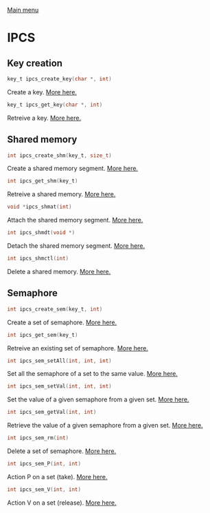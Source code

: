 [Main menu](../Readme.md)

# IPCS

## **Key creation**

```C
key_t ipcs_create_key(char *, int)
```
Create a key. [More here.](./functions/ipcs_create_key.md)

```C
key_t ipcs_get_key(char *, int)
```
Retreive a key. [More here.](./functions/ipcs_get_key.md)

## **Shared memory**

```C
int ipcs_create_shm(key_t, size_t)
```
Create a shared memory segment. [More here.](./functions/ipcs_create_shm.md)

```C
int ipcs_get_shm(key_t)
```
Retreive a shared memory. [More here.](./functions/ipcs_get_shm.md)

```C
void *ipcs_shmat(int)
```
Attach the shared memory segment. [More here.](./functions/ipcs_shmat.md)

```C
int ipcs_shmdt(void *)
```
Detach the shared memory segment. [More here.](./functions/ipcs_shmdt.md)

```C
int ipcs_shmctl(int)
```
Delete a shared memory. [More here.](./functions/ipcs_shmctl.md)

## **Semaphore**

```C
int ipcs_create_sem(key_t, int)
```
Create a set of semaphore. [More here.](./functions/ipcs_create_sem.md)

```C
int ipcs_get_sem(key_t)
```
Retreive an existing set of semaphore. [More here.](./functions/ipcs_get_sem.md)

```C
int ipcs_sem_setAll(int, int, int)
```
Set all the semaphore of a set to the same value. [More here.](./functions/ipcs_sem_setAll.md)

```C
int ipcs_sem_setVal(int, int, int)
```
Set the value of a given semaphore from a given set. [More here.](./functions/ipcs_sem_setVal.md)

```C
int ipcs_sem_getVal(int, int)
```
Retrieve the value of a given semaphore from a given set. [More here.](./functions/ipcs_sem_getVal.md)

```C
int ipcs_sem_rm(int)
```
Delete a set of semaphore. [More here.](./functions/ipcs_sem_rm.md)

```C
int ipcs_sem_P(int, int)
```
Action P on a set (take). [More here.](./functions/ipcs_sem_P.md)

```C
int ipcs_sem_V(int, int)
```
Action V on a set (release). [More here.](./functions/ipcs_sem_V.md)
